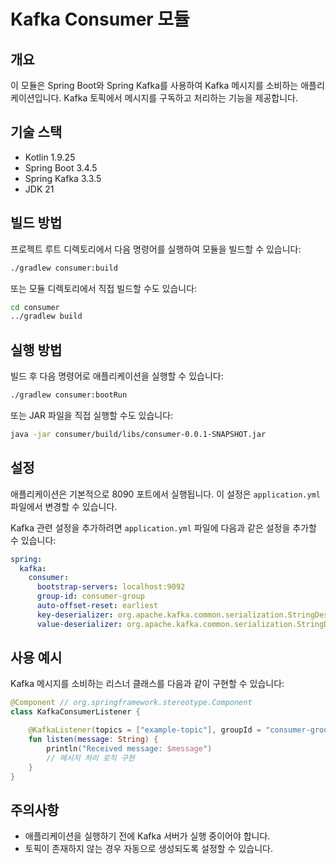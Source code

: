 # Kafka Consumer 모듈

## 개요

이 모듈은 Spring Boot와 Spring Kafka를 사용하여 Kafka 메시지를 소비하는 애플리케이션입니다. Kafka 토픽에서 메시지를 구독하고 처리하는 기능을 제공합니다.

## 기술 스택

- Kotlin 1.9.25
- Spring Boot 3.4.5
- Spring Kafka 3.3.5
- JDK 21

## 빌드 방법

프로젝트 루트 디렉토리에서 다음 명령어를 실행하여 모듈을 빌드할 수 있습니다:

```bash
./gradlew consumer:build
```

또는 모듈 디렉토리에서 직접 빌드할 수도 있습니다:

```bash
cd consumer
../gradlew build
```

## 실행 방법

빌드 후 다음 명령어로 애플리케이션을 실행할 수 있습니다:

```bash
./gradlew consumer:bootRun
```

또는 JAR 파일을 직접 실행할 수도 있습니다:

```bash
java -jar consumer/build/libs/consumer-0.0.1-SNAPSHOT.jar
```

## 설정

애플리케이션은 기본적으로 8090 포트에서 실행됩니다. 이 설정은 `application.yml` 파일에서 변경할 수 있습니다.

Kafka 관련 설정을 추가하려면 `application.yml` 파일에 다음과 같은 설정을 추가할 수 있습니다:

```yaml
spring:
  kafka:
    consumer:
      bootstrap-servers: localhost:9092
      group-id: consumer-group
      auto-offset-reset: earliest
      key-deserializer: org.apache.kafka.common.serialization.StringDeserializer
      value-deserializer: org.apache.kafka.common.serialization.StringDeserializer
```

## 사용 예시

Kafka 메시지를 소비하는 리스너 클래스를 다음과 같이 구현할 수 있습니다:

```kotlin
@Component // org.springframework.stereotype.Component
class KafkaConsumerListener {

    @KafkaListener(topics = ["example-topic"], groupId = "consumer-group")
    fun listen(message: String) {
        println("Received message: $message")
        // 메시지 처리 로직 구현
    }
}
```

## 주의사항

- 애플리케이션을 실행하기 전에 Kafka 서버가 실행 중이어야 합니다.
- 토픽이 존재하지 않는 경우 자동으로 생성되도록 설정할 수 있습니다.
